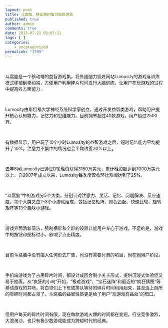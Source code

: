 ```yaml
---
layout: post
title: 斗腐脑，移动端的脑力锻炼游戏
published: true
author: admin
comments: true
date: 2013-07-21 05:07:11
tags: [ ]
categories:
    - uncategorized
permalink: "1709"
---
```



&nbsp;

斗腐脑是一个移动端的益智游戏集，将外国脑力锻炼网站Lumosity的游戏与训练模式移植到移动端，方便用户利用碎片时间进行大脑训练，让用户在玩游戏的过程中提高各方面能力。

&nbsp;

Lumosity由斯坦福大学神经系统科学家创立，通过开发益智类游戏，帮助用户提升核心认知能力，记忆力和思维能力。目前拥有超过40款游戏，用户超过2500万。

&nbsp;

有数据显示，用户玩了10个小时Lumosity的益智游戏之后，短时记忆能力平均提升了10%，注意力不集中的情况也会平均改善20%以上。

&nbsp;

去年8月Lumosity已通过D轮融资获得3150万美元，累计融资额达到7000万美元以上。自2007年成立以来，Lumosity每季度营收环比涨幅达到了25%。

&nbsp;

“斗腐脑”中的游戏分5个大类，分别针对注意力、灵活、记忆、问题解决、反应速度，每个大类又由2-3个小游戏组成，包括记忆矩阵、颜色匹配、快速比较、旋转矩阵等13个趣味小游戏。

&nbsp;

游戏界面清新简洁，强制横屏和全屏的设置让能用户专心于游戏。不足的是，游戏中的按钮和图标过小，影响了点击精度。

&nbsp;

目前斗腐脑中没有插入任何形式广告，也没有需要付费的项目，尚在圈用户阶段。

&nbsp;

手机端游戏为了占用碎片时间，都设计成回合制小关卡形式，提供沉浸式体验但又易于抽离。从“疯狂的小鸟”开始，“极难游戏”，“宝石迷阵”和最近的“疯狂猜图”等移动游戏的井喷，将白领们上下班或排队等待的碎片时间利用起来，甚至连上厕所的零碎时间都占领了。斗腐脑的益智性质更是给了用户“玩游戏有益处”的借口。

&nbsp;

但用户每天的碎片时间有限，现在每款游戏火爆的时间都在变短。行业竞争激烈，大浪淘沙，也只有极少数游戏能成为跨越时代的经典。



